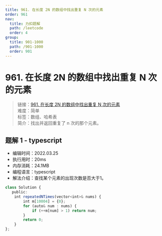 ```yaml
---
title: 961. 在长度 2N 的数组中找出重复 N 次的元素
order: 961
nav:
  title: 力扣题解
  path: /leetcode
  order: 4
group:
  title: 901-1000
  path: /901-1000
  order: 901
---
```


# 961. 在长度 2N 的数组中找出重复 N 次的元素
    
> 链接：[961. 在长度 2N 的数组中找出重复 N 次的元素](https://leetcode-cn.com/problems/n-repeated-element-in-size-2n-array/)  
> 难度：简单  
> 标签：数组、哈希表  
> 简介：找出并返回重复了 n 次的那个元素。
      
## 题解 1 - typescript
- 编辑时间：2022.03.25
- 执行用时：20ms
- 内存消耗：24.1MB
- 编程语言：typescript
- 解法介绍：查找某个元素的出现次数是否大于1。
```typescript
class Solution {
   public:
    int repeatedNTimes(vector<int>& nums) {
        int m[10004] = {0};
        for (auto& num : nums) {
            if (++m[num] > 1) return num;
        }
        return 0;
    }
};
```

      